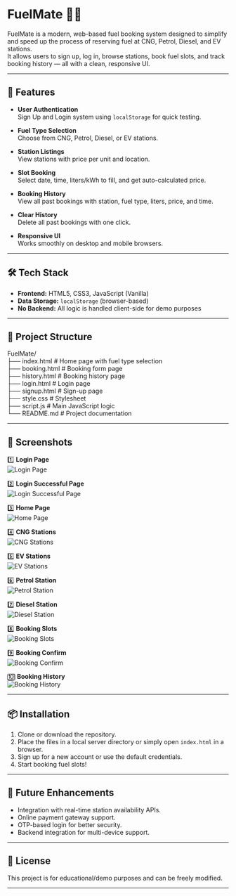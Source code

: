 # FuelMate 🚗⛽

FuelMate is a modern, web-based fuel booking system designed to simplify and speed up the process of reserving fuel at CNG, Petrol, Diesel, and EV stations.  
It allows users to sign up, log in, browse stations, book fuel slots, and track booking history — all with a clean, responsive UI.

---

## 🚀 Features

- **User Authentication**  
  Sign Up and Login system using `localStorage` for quick testing.
  
- **Fuel Type Selection**  
  Choose from CNG, Petrol, Diesel, or EV stations.
  
- **Station Listings**  
  View stations with price per unit and location.
  
- **Slot Booking**  
  Select date, time, liters/kWh to fill, and get auto-calculated price.
  
- **Booking History**  
  View all past bookings with station, fuel type, liters, price, and time.
  
- **Clear History**  
  Delete all past bookings with one click.
  
- **Responsive UI**  
  Works smoothly on desktop and mobile browsers.

---

## 🛠️ Tech Stack

- **Frontend:** HTML5, CSS3, JavaScript (Vanilla)
- **Data Storage:** `localStorage` (browser-based)
- **No Backend:** All logic is handled client-side for demo purposes

---

## 📂 Project Structure

FuelMate/  
├── index.html              # Home page with fuel type selection  
├── booking.html            # Booking form page  
├── history.html            # Booking history page  
├── login.html              # Login page  
├── signup.html             # Sign-up page  
├── style.css               # Stylesheet  
├── script.js               # Main JavaScript logic  
└── README.md               # Project documentation  


---

## 📸 Screenshots
1️⃣ **Login Page**  
![Login Page](Login%20Page%20Output%201.png)

2️⃣ **Login Successful Page**  
![Login Successful Page](Login%20Successfull%20Output%202.png)

3️⃣ **Home Page**  
![Home Page](Home%20Page%20Output%203.png)

4️⃣ **CNG Stations**  
![CNG Stations](CNG%20Station%20Output%204.png)

5️⃣ **EV Stations**  
![EV Stations](EV%20Station%20Output%205.png)

6️⃣ **Petrol Station**  
![Petrol Station](Petrol%20Station%20Output%206.png)

7️⃣ **Diesel Station**  
![Diesel Station](Diesel%20Station%20Output%207.png)

8️⃣ **Booking Slots**  
![Booking Slots](Booking%20slot%20Output%208.png)

9️⃣ **Booking Confirm**  
![Booking Confirm](Booking%20Confirm%20Output%209.png)

🔟 **Booking History**  
![Booking History](Booking%20History%20Output%2010.png)

---

## 📦 Installation

1. Clone or download the repository.
2. Place the files in a local server directory or simply open `index.html` in a browser.
3. Sign up for a new account or use the default credentials.
4. Start booking fuel slots!

---

## 📌 Future Enhancements

- Integration with real-time station availability APIs.
- Online payment gateway support.
- OTP-based login for better security.
- Backend integration for multi-device support.

---

## 📄 License

This project is for educational/demo purposes and can be freely modified.

---


